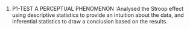 1. P1-TEST A PERCEPTUAL PHENOMENON :Analysed the Stroop effect using descriptive statistics to provide an intuition about the data, and
   inferential statistics to draw a conclusion based on the results. 
